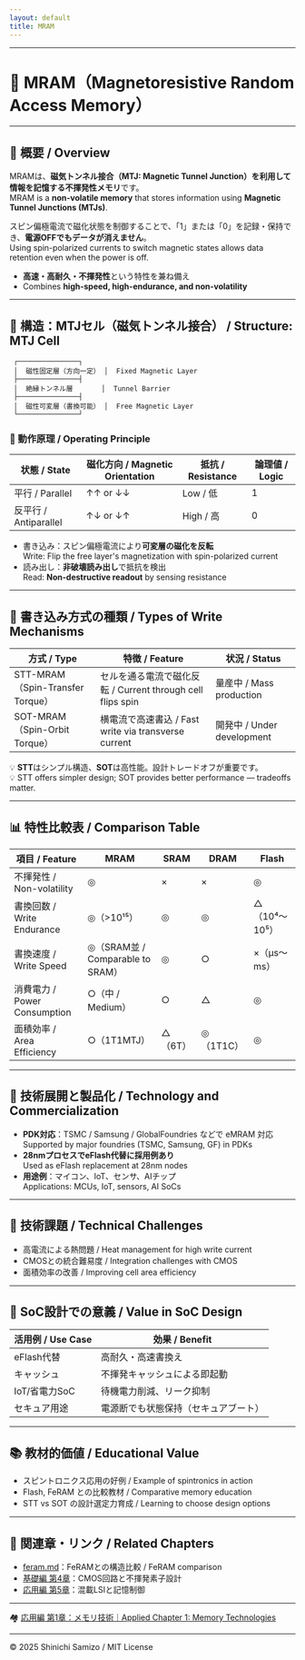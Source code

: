 ```yaml
---
layout: default
title: MRAM
---
```


---

# 🧲 MRAM（Magnetoresistive Random Access Memory）

---

## 📘 概要 / Overview

MRAMは、**磁気トンネル接合（MTJ: Magnetic Tunnel Junction）**を利用して情報を記憶する**不揮発性メモリ**です。  
MRAM is a **non-volatile memory** that stores information using **Magnetic Tunnel Junctions (MTJs)**.

スピン偏極電流で磁化状態を制御することで、「1」または「0」を記録・保持でき、**電源OFFでもデータが消えません**。  
Using spin-polarized currents to switch magnetic states allows data retention even when the power is off.

- **高速・高耐久・不揮発性**という特性を兼ね備え  
- Combines **high-speed, high-endurance, and non-volatility**

---

## 🧩 構造：MTJセル（磁気トンネル接合） / Structure: MTJ Cell

```
 ┌───────────────┐
 │  磁性固定層（方向一定） │  Fixed Magnetic Layer
 ├───────────────┤
 │  絶縁トンネル層       │  Tunnel Barrier
 ├───────────────┤
 │  磁性可変層（書換可能） │  Free Magnetic Layer
 └───────────────┘
```

### 📌 動作原理 / Operating Principle

| 状態 / State | 磁化方向 / Magnetic Orientation | 抵抗 / Resistance | 論理値 / Logic |
|--------------|-------------------------------|------------------|----------------|
| 平行 / Parallel | ↑↑ or ↓↓ | Low / 低 | 1 |
| 反平行 / Antiparallel | ↑↓ or ↓↑ | High / 高 | 0 |

- 書き込み：スピン偏極電流により**可変層の磁化を反転**  
  Write: Flip the free layer's magnetization with spin-polarized current  
- 読み出し：**非破壊読み出し**で抵抗を検出  
  Read: **Non-destructive readout** by sensing resistance

---

## 🔁 書き込み方式の種類 / Types of Write Mechanisms

| 方式 / Type | 特徴 / Feature | 状況 / Status |
|-------------|----------------|----------------|
| STT-MRAM（Spin-Transfer Torque） | セルを通る電流で磁化反転 / Current through cell flips spin | 量産中 / Mass production |
| SOT-MRAM（Spin-Orbit Torque） | 横電流で高速書込 / Fast write via transverse current | 開発中 / Under development |

💡 **STT**はシンプル構造、**SOT**は高性能。設計トレードオフが重要です。  
💡 STT offers simpler design; SOT provides better performance — tradeoffs matter.

---

## 📊 特性比較表 / Comparison Table

| 項目 / Feature | MRAM | SRAM | DRAM | Flash |
|----------------|------|------|------|--------|
| 不揮発性 / Non-volatility | ◎ | × | × | ◎ |
| 書換回数 / Write Endurance | ◎（>10¹⁵） | ◎ | ◎ | △（10⁴〜10⁵） |
| 書換速度 / Write Speed | ◎（SRAM並 / Comparable to SRAM） | ◎ | ○ | ×（µs〜ms） |
| 消費電力 / Power Consumption | ○（中 / Medium） | ○ | △ | ◎ |
| 面積効率 / Area Efficiency | ○（1T1MTJ） | △（6T） | ◎（1T1C） | ◎ |

---

## 🧪 技術展開と製品化 / Technology and Commercialization

- **PDK対応**：TSMC / Samsung / GlobalFoundries などで eMRAM 対応  
  Supported by major foundries (TSMC, Samsung, GF) in PDKs
- **28nmプロセスでeFlash代替に採用例あり**  
  Used as eFlash replacement at 28nm nodes
- **用途例**：マイコン、IoT、センサ、AIチップ  
  Applications: MCUs, IoT, sensors, AI SoCs

---

## 🚧 技術課題 / Technical Challenges

- 高電流による熱問題 / Heat management for high write current  
- CMOSとの統合難易度 / Integration challenges with CMOS  
- 面積効率の改善 / Improving cell area efficiency  

---

## 🧭 SoC設計での意義 / Value in SoC Design

| 活用例 / Use Case | 効果 / Benefit |
|------------------|----------------|
| eFlash代替 | 高耐久・高速書換え |
| キャッシュ | 不揮発キャッシュによる即起動 |
| IoT/省電力SoC | 待機電力削減、リーク抑制 |
| セキュア用途 | 電源断でも状態保持（セキュアブート） |

---

## 📚 教材的価値 / Educational Value

- スピントロニクス応用の好例 / Example of spintronics in action  
- Flash, FeRAM との比較教材 / Comparative memory education  
- STT vs SOT の設計選定力育成 / Learning to choose design options

---

## 🔗 関連章・リンク / Related Chapters

- [feram.md](./feram.md)：FeRAMとの構造比較 / FeRAM comparison  
- [基礎編 第4章](../chapter4_mos_characteristics/)：CMOS回路と不揮発素子設計  
- [応用編 第5章](../d_chapter5_analog_mixed_signal/)：混載LSIと記憶制御

---

🏘 [応用編 第1章：メモリ技術｜Applied Chapter 1: Memory Technologies](../d_chapter1_memory_technologies/README.md)

---

© 2025 Shinichi Samizo / MIT License

